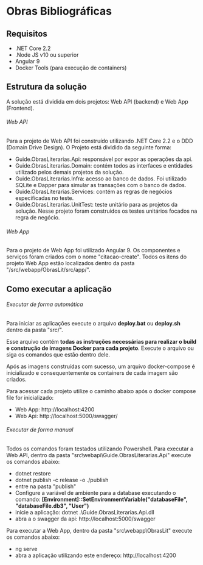 # Obras Bibliográficas

## Requisitos

* .NET Core 2.2
* .Node JS v10 ou superior
* Angular 9
* Docker Tools (para execução de containers)

## Estrutura da solução

A solução está dividida em dois projetos: Web API (backend) e Web App (Frontend).

###### Web API
Para a projeto de Web API foi construído utilizando .NET Core 2.2 e o DDD (Domain Drive Design).
O Projeto está dividido da seguinte forma:

* Guide.ObrasLiterarias.Api: responsável por expor as operações da api.
* Guide.ObrasLiterarias.Domain: contém todos as interfaces e entidades utilizado pelos demais projetos da solução.
* Guide.ObrasLiterarias.Infra: acesso ao banco de dados. Foi utilizado SQLite e Dapper para simular as transações com o banco de dados.
* Guide.ObrasLiterarias.Services: contém as regras de negócios especificadas no teste.
* Guide.ObrasLiterarias.UnitTest: teste unitário para as projetos da solução. Nesse projeto foram construídos os testes unitários focados na regra de negócio.

###### Web App
Para o projeto de Web App foi utilizado Angular 9. Os componentes e serviços foram criados com o nome "citacao-create".
Todos os itens do projeto Web App estão localizados dentro da pasta "/src/webapp/ObrasLit/src/app/".

## Como executar a aplicação

###### Executar de forma automática

Para iniciar as aplicações execute o arquivo **deploy.bat** ou **deploy.sh** dentro da pasta "src/".

Esse arquivo contém **todas as instruções necessárias para realizar o build e construção de imagens Docker para cada projeto**.
Execute o arquivo ou siga os comandos que estão dentro dele.

Após as imagens construídas com sucesso, um arquivo docker-compose é inicializado e consequentemente os containers de cada imagem são criados.

Para acessar cada projeto utilize o caminho abaixo após o docker compose file for inicializado:
* Web App: http://localhost:4200
* Web Api: http://localhost:5000/swagger/


###### Executar de forma manual

Todos os comandos foram testados utilizando Powershell.
Para executar a Web API, dentro da pasta "src\webapi\Guide.ObrasLiterarias.Api" execute os comandos abaixo:

* dotnet restore
* dotnet publish -c release -o ./publish
* entre na pasta "publish"
* Configure a variável de ambiente para a database executando o comando: **[Environment]::SetEnvironmentVariable("databaseFile", "databaseFile.db3", "User")**
* inicie a aplicação: dotnet .\Guide.ObrasLiterarias.Api.dll 
* abra a o swagger da api: http://localhost:5000/swagger

Para executar a Web App, dentro da pasta "src\webapp\ObrasLit" execute os comandos abaixo:

* ng serve
* abra a aplicação utilizando este endereço: http://localhost:4200
